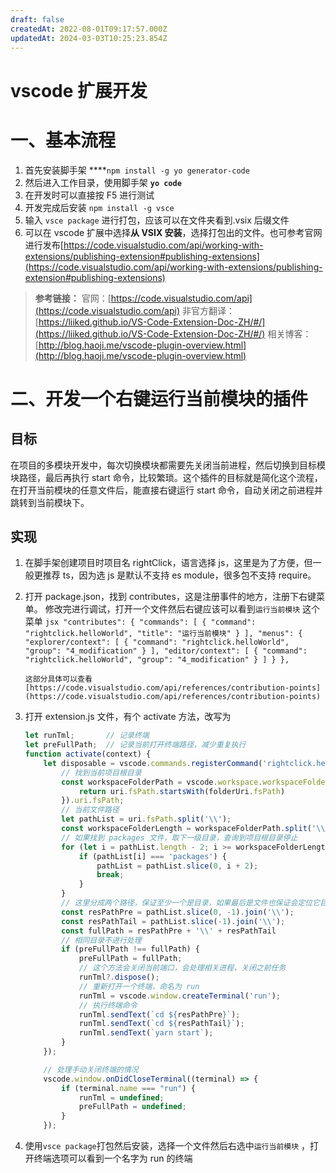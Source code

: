 ```yaml
---
draft: false
createdAt: 2022-08-01T09:17:57.000Z
updatedAt: 2024-03-03T10:25:23.854Z
---
```


# vscode 扩展开发

# 一、基本流程

1. 首先安装脚手架 \*\*\*\*`npm install -g yo generator-code`
2. 然后进入工作目录，使用脚手架 **`yo code`**
3. 在开发时可以直接按 F5 进行测试
4. 开发完成后安装 `npm install -g vsce`
5. 输入 `vsce package` 进行打包，应该可以在文件夹看到.vsix 后缀文件
6. 可以在 vscode 扩展中选择**从 VSIX 安装**，选择打包出的文件。也可参考官网进行发布[https://code.visualstudio.com/api/working-with-extensions/publishing-extension#publishing-extensions](https://code.visualstudio.com/api/working-with-extensions/publishing-extension#publishing-extensions)

> **参考链接：**
> 官网：[https://code.visualstudio.com/api](https://code.visualstudio.com/api) 非官方翻译：[https://liiked.github.io/VS-Code-Extension-Doc-ZH/#/](https://liiked.github.io/VS-Code-Extension-Doc-ZH/#/)
> 相关博客：[http://blog.haoji.me/vscode-plugin-overview.html](http://blog.haoji.me/vscode-plugin-overview.html)

# 二、开发一个右键运行当前模块的插件

## 目标

在项目的多模块开发中，每次切换模块都需要先关闭当前进程，然后切换到目标模块路径，最后再执行 start 命令，比较繁琐。这个插件的目标就是简化这个流程，在打开当前模块的任意文件后，能直接右键运行 start 命令，自动关闭之前进程并跳转到当前模块下。

## 实现

1.  在脚手架创建项目时项目名 rightClick，语言选择 js，这里是为了方便，但一般更推荐 ts，因为选 js 是默认不支持 es module，很多包不支持 require。
2.  打开 package.json，找到 contributes，这是注册事件的地方，注册下右键菜单。
    修改完进行调试，打开一个文件然后右键应该可以看到`运行当前模块` 这个菜单
        ```jsx
        "contributes": {
            "commands": [
              {
                "command": "rightclick.helloWorld",
                "title": "运行当前模块"
              }
            ],
            "menus": {
              "explorer/context": [
                {
                  "command": "rightclick.helloWorld",
                  "group": "4_modification"
                }
              ],
              "editor/context": [
                {
                  "command": "rightclick.helloWorld",
                  "group": "4_modification"
                }
              ]
            }
          },
        ```

        这部分具体可以查看[https://code.visualstudio.com/api/references/contribution-points](https://code.visualstudio.com/api/references/contribution-points)
3.  打开 extension.js 文件，有个 activate 方法，改写为

    ```jsx
    let runTml;       // 记录终端
    let preFullPath;  // 记录当前打开终端路径，减少重复执行
    function activate(context) {
    	let disposable = vscode.commands.registerCommand('rightclick.helloWorld', function (uri) {
    		// 找到当前项目根目录
    		const workspaceFolderPath = vscode.workspace.workspaceFolders.find(({ uri: folderUri }) => {
    			return uri.fsPath.startsWith(folderUri.fsPath)
    		}).uri.fsPath;
    		// 当前文件路径
    		let pathList = uri.fsPath.split('\\');
    		const workspaceFolderLength = workspaceFolderPath.split('\\').length;
    		// 如果找到 packages 文件，取下一级目录，查询到项目根目录停止
    		for (let i = pathList.length - 2; i >= workspaceFolderLength; i--) {
    			if (pathList[i] === 'packages') {
    				pathList = pathList.slice(0, i + 2);
    				break;
    			}
    		}
    		// 这里分成两个路径，保证至少一个是目录，如果最后是文件也保证会定位它目录上
    		const resPathPre = pathList.slice(0, -1).join('\\');
    		const resPathTail = pathList.slice(-1).join('\\');
    		const fullPath = resPathPre + '\\' + resPathTail
    		// 相同目录不进行处理
    		if (preFullPath !== fullPath) {
    			preFullPath = fullPath;
    			// 这个方法会关闭当前端口，会处理相关进程，关闭之前任务
    			runTml?.dispose();
    			// 重新打开一个终端，命名为 run
    			runTml = vscode.window.createTerminal('run');
    			// 执行终端命令
    			runTml.sendText(`cd ${resPathPre}`);
    			runTml.sendText(`cd ${resPathTail}`);
    			runTml.sendText(`yarn start`);
    		}
    	});

    	// 处理手动关闭终端的情况
    	vscode.window.onDidCloseTerminal((terminal) => {
    		if (terminal.name === "run") {
    			runTml = undefined;
    			preFullPath = undefined;
    		}
    	});
    ```

4.  使用`vsce package`打包然后安装，选择一个文件然后右选中`运行当前模块` ，打开终端选项可以看到一个名字为 run 的终端
